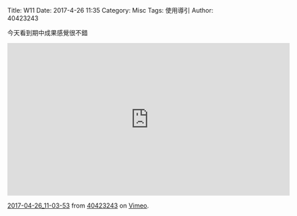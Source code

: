 Title: W11
Date: 2017-4-26 11:35
Category: Misc
Tags: 使用導引
Author: 40423243


<section>
今天看到期中成果感覺很不錯
</section>

<p><iframe src="https://player.vimeo.com/video/214780628" width="640" height="347" frameborder="0" webkitallowfullscreen mozallowfullscreen allowfullscreen></iframe>
<p><a href="https://vimeo.com/214780628">2017-04-26_11-03-53</a> from <a href="https://vimeo.com/user45620934">40423243</a> on <a href="https://vimeo.com">Vimeo</a>.</p>